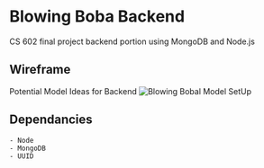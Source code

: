 # Blowing Boba Backend

CS 602 final project backend portion using MongoDB and Node.js

## Wireframe

Potential Model Ideas for Backend
![Blowing Bobal Model SetUp](./Images/Screenshot%202024-01-24%20at%202.36.41 PM.png)

## Dependancies

    - Node 
    - MongoDB
    - UUID